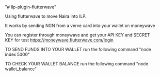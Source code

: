 "# ilp-plugin-flutterwave" 


Using flutterwave to move Naira into ILP. 

It works by sending NGN from a verve card into your wallet on moneywave

You can register through moneywave and get your API KEY and SECRET KEY for test
https://moneywave.flutterwave.com/login




TO SEND FUNDS INTO YOUR WALLET 
run the following command
"node index 5000"


TO CHECK YOUR WALLET BALANCE
run the following command
"node wallet_balance"